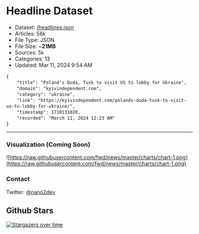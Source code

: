 # Headline Dataset

- Dataset: [/headlines.json](https://raw.githubusercontent.com/fwd/news/master/headlines.json) 
- Articles: 56k
- File Type: JSON
- File Size: ~**21MB**
- Sources: 5k
- Categories: 13
- Updated: Mar 11, 2024 9:54 AM

```
{
    "title": "Poland's Duda, Tusk to visit US to lobby for Ukraine",
    "domain": "kyivindependent.com",
    "category": "ukraine",
    "link": "https://kyivindependent.com/polands-duda-tusk-to-visit-us-to-lobby-for-ukraine/",
    "timestamp": 1710131020,
    "recorded": "March 11, 2024 12:23 AM"
}
```

---

### Visualization (Coming Soon)

![https://raw.githubusercontent.com/fwd/news/master/charts/chart-1.png](https://raw.githubusercontent.com/fwd/news/master/charts/chart-1.png)

### Contact 

Twitter: [@nano2dev](https://twitter.com/nano2dev)

## Github Stars

[![Stargazers over time](https://starchart.cc/fwd/news.svg)](https://starchart.cc/fwd/news)
